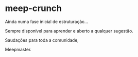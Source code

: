# meep-crunch

Ainda numa fase inicial de estruturação...

Sempre disponível para aprender e aberto a qualquer sugestão.

Saudações para toda a comunidade,

Meepmaster.
